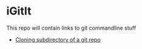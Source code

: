 # iGitIt
This repo will contain links to git commandline stuff
- [Cloning subdirectory of a git repo](https://github.com/p-cap/Portswigger-Academy-Mock/tree/main/XSS/8)
